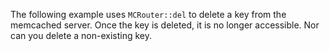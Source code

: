 The following example uses `MCRouter::del` to delete a key from the memcached server. Once the key is deleted, it is no longer accessible. Nor can you delete a non-existing key.
